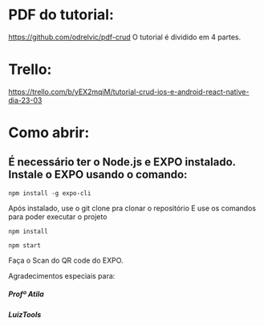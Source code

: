 # PDF do tutorial:
https://github.com/odrelvic/pdf-crud
O tutorial é dividido em 4 partes.

# Trello:
https://trello.com/b/yEX2mqiM/tutorial-crud-ios-e-android-react-native-dia-23-03

# Como abrir:
## É necessário ter o Node.js e EXPO instalado. Instale o EXPO usando o comando:
```
npm install -g expo-cli

```
Após instalado, use o git clone pra clonar o repositório
E use os comandos para poder executar o projeto

```
npm install

npm start

```
Faça o Scan do QR code do EXPO.

Agradecimentos especiais para:

##### Profº Atila
##### LuizTools



